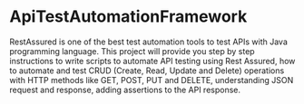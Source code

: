 # ApiTestAutomationFramework
 RestAssured is one of the best test automation tools to test APIs with Java programming language. This project will provide you step by step instructions to write scripts to automate API testing using Rest Assured,  how to automate and test CRUD (Create, Read, Update and Delete) operations with HTTP methods like GET, POST, PUT and DELETE, understanding JSON request and response, adding assertions to the API response.
